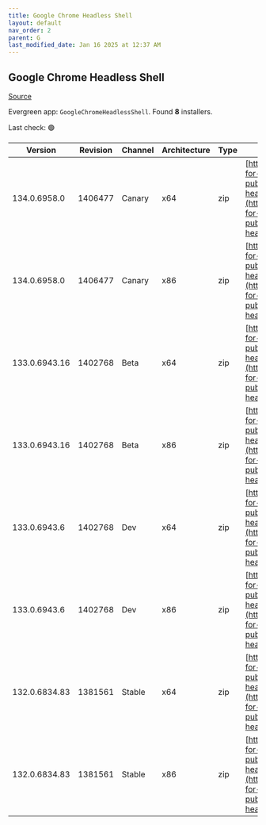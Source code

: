 ```yaml
---
title: Google Chrome Headless Shell
layout: default
nav_order: 2
parent: G
last_modified_date: Jan 16 2025 at 12:37 AM
---
```


## Google Chrome Headless Shell

[Source](https://googlechromelabs.github.io/chrome-for-testing/)

Evergreen app: `GoogleChromeHeadlessShell`. Found **8** installers.

Last check: 🟢

| Version       | Revision | Channel | Architecture | Type | URI                                                                                                                                                                                                                          |
| ------------- | -------- | ------- | ------------ | ---- | ---------------------------------------------------------------------------------------------------------------------------------------------------------------------------------------------------------------------------- |
| 134.0.6958.0  | 1406477  | Canary  | x64          | zip  | [https://storage.googleapis.com/chrome-for-testing-public/134.0.6958.0/win64/chrome-headless-shell-win64.zip](https://storage.googleapis.com/chrome-for-testing-public/134.0.6958.0/win64/chrome-headless-shell-win64.zip)   |
| 134.0.6958.0  | 1406477  | Canary  | x86          | zip  | [https://storage.googleapis.com/chrome-for-testing-public/134.0.6958.0/win32/chrome-headless-shell-win32.zip](https://storage.googleapis.com/chrome-for-testing-public/134.0.6958.0/win32/chrome-headless-shell-win32.zip)   |
| 133.0.6943.16 | 1402768  | Beta    | x64          | zip  | [https://storage.googleapis.com/chrome-for-testing-public/133.0.6943.16/win64/chrome-headless-shell-win64.zip](https://storage.googleapis.com/chrome-for-testing-public/133.0.6943.16/win64/chrome-headless-shell-win64.zip) |
| 133.0.6943.16 | 1402768  | Beta    | x86          | zip  | [https://storage.googleapis.com/chrome-for-testing-public/133.0.6943.16/win32/chrome-headless-shell-win32.zip](https://storage.googleapis.com/chrome-for-testing-public/133.0.6943.16/win32/chrome-headless-shell-win32.zip) |
| 133.0.6943.6  | 1402768  | Dev     | x64          | zip  | [https://storage.googleapis.com/chrome-for-testing-public/133.0.6943.6/win64/chrome-headless-shell-win64.zip](https://storage.googleapis.com/chrome-for-testing-public/133.0.6943.6/win64/chrome-headless-shell-win64.zip)   |
| 133.0.6943.6  | 1402768  | Dev     | x86          | zip  | [https://storage.googleapis.com/chrome-for-testing-public/133.0.6943.6/win32/chrome-headless-shell-win32.zip](https://storage.googleapis.com/chrome-for-testing-public/133.0.6943.6/win32/chrome-headless-shell-win32.zip)   |
| 132.0.6834.83 | 1381561  | Stable  | x64          | zip  | [https://storage.googleapis.com/chrome-for-testing-public/132.0.6834.83/win64/chrome-headless-shell-win64.zip](https://storage.googleapis.com/chrome-for-testing-public/132.0.6834.83/win64/chrome-headless-shell-win64.zip) |
| 132.0.6834.83 | 1381561  | Stable  | x86          | zip  | [https://storage.googleapis.com/chrome-for-testing-public/132.0.6834.83/win32/chrome-headless-shell-win32.zip](https://storage.googleapis.com/chrome-for-testing-public/132.0.6834.83/win32/chrome-headless-shell-win32.zip) |

